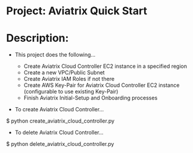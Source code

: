 Project: Aviatrix Quick Start
================================================================================


Description:
==================================================

* This project does the following...
    + Create Aviatrix Cloud Controller EC2 instance in a specified region
    + Create a new VPC/Public Subnet
    + Create Aviatrix IAM Roles if not there
    + Create AWS Key-Pair for Aviatrix Cloud Controller EC2 instance (configurable to use existing Key-Pair)
    + Finish Aviatrix Initial-Setup and Onboarding processes
    
* To create Aviatrix Cloud Controller...

$ python create_aviatrix_cloud_controller.py

* To delete Aviatrix Cloud Controller... 

$ python delete_aviatrix_cloud_controller.py